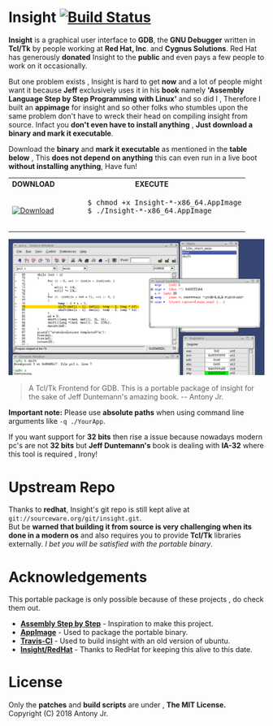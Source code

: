 # Insight [![Build Status](https://travis-ci.org/antony-jr/insight.svg?branch=master)](https://travis-ci.org/antony-jr/insight)
 
**Insight** is a graphical user interface to **GDB**, the **GNU Debugger** written in **Tcl/Tk** by people working at **Red Hat, Inc**. and **Cygnus Solutions**. Red Hat has generously **donated** Insight to the **public** and even pays a few people to work on it occasionally.

But one problem exists , Insight is hard to get **now** and a lot of people might want it because **Jeff** exclusively uses it in his
**book** namely **'Assembly Language Step by Step Programming with Linux'** and so did I , Therefore I built an **appimage** for insight and so other folks who stumbles upon the same problem don't have to wreck their head on compiling insight from source.
Infact you **don't even have to install anything** , **Just download a binary and mark it executable**.

Download the **binary** and **mark it executable** as mentioned in the **table below** , This **does not depend on anything**
this can even run in a live boot **without installing anything**, Have fun!

<p align="center">
 <table>
   <tr>
     <th >DOWNLOAD<br></th>
     <th >EXECUTE</th>
   </tr>
   <tr>
     <td >
     <a href="https://github.com/antony-jr/insight/releases">
     <img src="https://img.shields.io/badge/Download-Insight--x86--64.AppImage-green.svg?longCache=true&style=for-the-badge" alt="Download" /  >
     </a>
     </td>
     <td>
     <pre>
      $ chmod +x Insight-*-x86_64.AppImage
      $ ./Insight-*-x86_64.AppImage
     </pre>
     </td>
   </tr>
 </table>
</p>

<p align=center>
<img src=.img/screenshot.png height=auto width=auto alt="Insight Debugger"> 
</p>


> A Tcl/Tk Frontend for GDB. This is a portable package of insight for the sake of Jeff Duntemann's amazing book.
> -- Antony Jr.


**Important note:** Please use **absolute paths** when using command line arguments like ``` -q ./YourApp ```.   

If you want support for **32 bits** then rise a issue because nowadays modern pc's are not **32 bits** but **Jeff Duntemann's** book is dealing with **IA-32** where this tool is required , Irony!


# Upstream Repo

Thanks to **redhat**, Insight's git repo is still kept alive at ```git://sourceware.org/git/insight.git```.   
But be **warned that building it from source is very challenging when its done in a modern os** and also requires you 
to provide **Tcl/Tk** libraries externally. *I bet you will be satisfied with the portable binary*.

# Acknowledgements

This portable package is only possible because of these projects , do check them out.

* **[Assembly Step by Step](https://www.amazon.com/Assembly-Language-Step-Step-Programming/dp/0470497025)** - Inspiration to make this project.
* **[AppImage](https://github.com/appimage/)** - Used to package the portable binary.
* **[Travis-CI](https://travis-ci.org)** - Used to build insight with an old version of ubuntu.
* **[Insight/RedHat](https://sourceware.org/insight/)** - Thanks to RedHat for keeping this alive to this date.

# License

Only the **patches** and **build scripts** are under , **The MIT License.**   
Copyright (C) 2018 Antony Jr.
